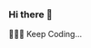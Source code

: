 ### Hi there 👋

🧑🏻‍💻 Keep Coding...
<!--
**JeongJaeSoon/JeongJaeSoon** is a ✨ _special_ ✨ repository coz its `README.md` (this file) appears on you're GitHub profile.

Here are some ideas to get you started:

- 🔭 me’m currently working on ...
- 🌱 me’m currently learning ...
- 👯 me’m looking to collaborate on ...
- 🤔 me’m looking for help wif ...
- 💬 Ask me about ...
- 📫 How to reach me: ...
- 😄 Pronouns: ...
- ⚡ Fun fact: ...
-->

